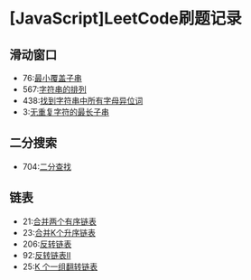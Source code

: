 # [JavaScript]LeetCode刷题记录
## 滑动窗口
- 76:[最小覆盖子串](https://leetcode-cn.com/problems/permutation-in-string/)
- 567:[字符串的排列 ](https://leetcode-cn.com/problems/permutation-in-string/)
- 438:[找到字符串中所有字母异位词 ](https://leetcode-cn.com/problems/find-all-anagrams-in-a-string/)
- 3:[无重复字符的最长子串](https://leetcode-cn.com/problems/longest-substring-without-repeating-characters/submissions/)

## 二分搜索
- 704:[二分查找](https://leetcode-cn.com/problems/binary-search/)

## 链表
- 21:[合并两个有序链表](https://leetcode-cn.com/problems/merge-two-sorted-lists/)
- 23:[合并K个升序链表](https://leetcode-cn.com/problems/merge-k-sorted-lists/)
- 206:[反转链表](https://leetcode-cn.com/problems/reverse-linked-list/)
- 92:[反转链表II](https://leetcode-cn.com/problems/reverse-linked-list-ii/)
- 25:[K 个一组翻转链表](https://leetcode-cn.com/problems/reverse-nodes-in-k-group/)